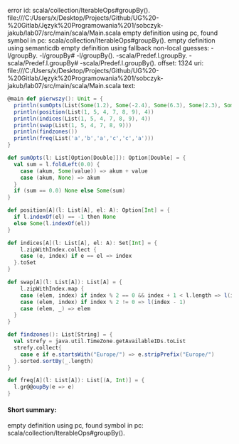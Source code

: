 error id: scala/collection/IterableOps#groupBy().
file:///C:/Users/x/Desktop/Projects/Github/UG%20-%20Gitlab/Język%20Programowania%201/sobczyk-jakub/lab07/src/main/scala/Main.scala
empty definition using pc, found symbol in pc: scala/collection/IterableOps#groupBy().
empty definition using semanticdb
empty definition using fallback
non-local guesses:
	 -l/groupBy.
	 -l/groupBy#
	 -l/groupBy().
	 -scala/Predef.l.groupBy.
	 -scala/Predef.l.groupBy#
	 -scala/Predef.l.groupBy().
offset: 1324
uri: file:///C:/Users/x/Desktop/Projects/Github/UG%20-%20Gitlab/Język%20Programowania%201/sobczyk-jakub/lab07/src/main/scala/Main.scala
text:
```scala
@main def pierwszy(): Unit = {
  println(sumOpts(List(Some(1.2), Some(-2.4), Some(6.3), Some(2.3), Some(9.0), Some(1.8), None)))
  println(position(List(1, 5, 4, 7, 8, 9), 4))
  println(indices(List(1, 5, 4, 7, 8, 9), 4))
  println(swap(List(1, 5, 4, 7, 8, 9)))
  println(findzones())
  println(freq(List('a','b','a','c','c','a')))
}

def sumOpts(l: List[Option[Double]]): Option[Double] = {
  val sum = l.foldLeft(0.0) {
    case (akum, Some(value)) => akum + value
    case (akum, None) => akum
  }
  if (sum == 0.0) None else Some(sum)
}

def position[A](l: List[A], el: A): Option[Int] = {
  if l.indexOf(el) == -1 then None
  else Some(l.indexOf(el)) 
}

def indices[A](l: List[A], el: A): Set[Int] = {
    l.zipWithIndex.collect {
    case (e, index) if e == el => index
  }.toSet
}

def swap[A](l: List[A]): List[A] = {
    l.zipWithIndex.map {
    case (elem, index) if index % 2 == 0 && index + 1 < l.length => l(index + 1)
    case (elem, index) if index % 2 != 0 => l(index - 1)
    case (elem, _) => elem
  }
}

def findzones(): List[String] = {
  val strefy = java.util.TimeZone.getAvailableIDs.toList
  strefy.collect{
    case e if e.startsWith("Europe/") => e.stripPrefix("Europe/")
  }.sorted.sortBy(_.length)
}

def freq[A](l: List[A]): List[(A, Int)] = {
  l.gr@@oupBy(e => e)
}
```


#### Short summary: 

empty definition using pc, found symbol in pc: scala/collection/IterableOps#groupBy().